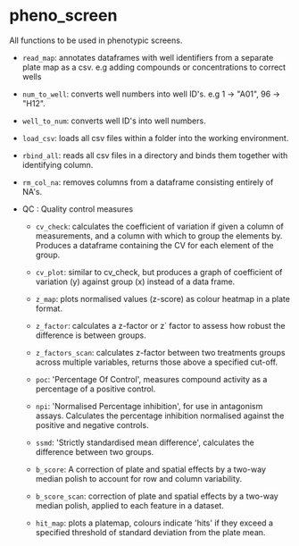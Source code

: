 # pheno_screen

All functions to be used in phenotypic screens.

- `read_map`: annotates dataframes with well identifiers from a separate plate map as a csv. e.g adding compounds or concentrations to correct wells

- `num_to_well`: converts well numbers into well ID's. e.g 1 -> "A01", 96 -> "H12".

- `well_to_num`: converts well ID's into well numbers.

- `load_csv`: loads all csv files within a folder into the working environment.

- `rbind_all`: reads all csv files in a directory and binds them together with identifying column.

- `rm_col_na`: removes columns from a dataframe consisting entirely of NA's.

* QC : Quality control measures

	- `cv_check`: calculates the coefficient of variation if given a column of measurements, and a column with which to group the elements by. Produces a dataframe containing the CV for each element of the group. 

	- `cv_plot`: similar to cv_check, but produces a graph of coefficient of variation (y) against group (x) instead of a data frame.

	- `z_map`: plots normalised values (z-score) as colour heatmap in a plate format.

	- `z_factor`: calculates a z-factor or z` factor to assess how robust the difference is between groups.

	- `z_factors_scan`: calculates z-factor between two treatments groups across multiple variables, returns those above a specified cut-off.

	- `poc`: 'Percentage Of Control', measures compound activity as a percentage of a positive control.

	- `npi`: 'Normalised Percentage inhibition', for use in antagonism assays. Calculates the percentage inhibition normalised against the positive and negative controls.

	- `ssmd`: 'Strictly standardised mean difference', calculates the difference between two groups.

	- `b_score`: A correction of plate and spatial effects by a two-way median polish to account for row and column variability.

	- `b_score_scan`: correction of plate and spatial effects by a two-way median polish, applied to each feature in a dataset.

	- `hit_map`: plots a platemap, colours indicate 'hits' if they exceed a specified threshold of standard deviation from the plate mean.